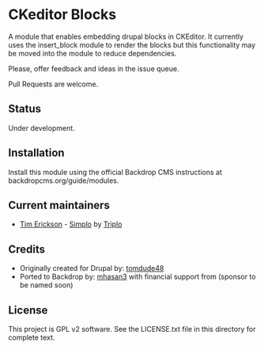 # CKeditor Blocks

A module that enables embedding drupal blocks in CKEditor. It currently uses the 
insert_block module to render the blocks but this functionality may be moved 
into the module to reduce dependencies.

Please, offer feedback and ideas in the issue queue.

Pull Requests are welcome.

## Status

Under development.

## Installation

Install this module using the official Backdrop CMS instructions at 
backdropcms.org/guide/modules.

## Current maintainers

- [Tim Erickson](https://github.com/stpaultim) - [Simplo](https://www.simplo.site) by [Triplo](https://www.triplo.co)

## Credits

- Originally created for Drupal by: [tomdude48](https://www.drupal.org/u/tomdude48)
- Ported to Backdrop by: [mhasan3](https://github.com/mhasan3) with financial support from (sponsor to be named soon)

## License

This project is GPL v2 software. See the LICENSE.txt file in this directory for complete text.
